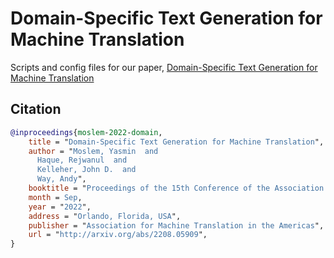 # Domain-Specific Text Generation for Machine Translation

Scripts and config files for our paper, [Domain-Specific Text Generation for Machine Translation](http://arxiv.org/abs/2208.05909)


## Citation

```bibtex
@inproceedings{moslem-2022-domain,
    title = "Domain-Specific Text Generation for Machine Translation",
    author = "Moslem, Yasmin  and
      Haque, Rejwanul  and
      Kelleher, John D.  and
      Way, Andy",
    booktitle = "Proceedings of the 15th Conference of the Association for Machine Translation in the Americas (Volume 1: Research Track)",
    month = Sep,
    year = "2022",
    address = "Orlando, Florida, USA",
    publisher = "Association for Machine Translation in the Americas",
    url = "http://arxiv.org/abs/2208.05909",
}
```
